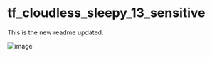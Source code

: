 
# tf_cloudless_sleepy_13_sensitive

This is the new readme updated.


![image](https://user-images.githubusercontent.com/34366029/121482191-85d82f80-c9ea-11eb-8f6c-b783710b303f.png)

